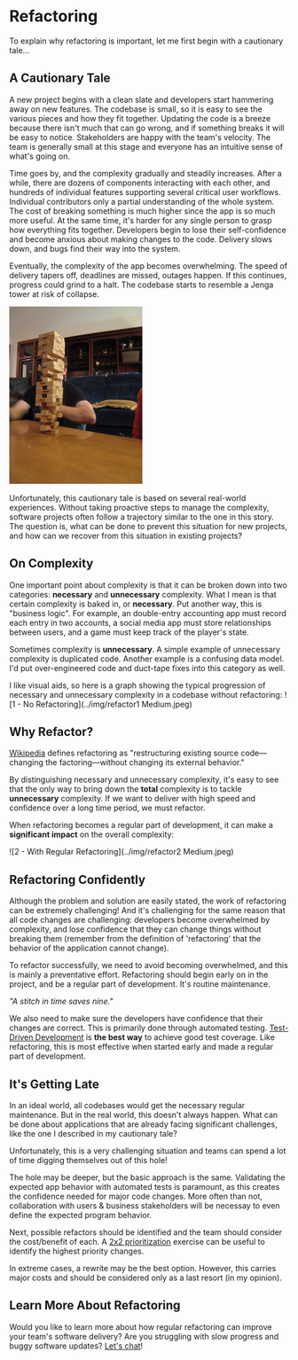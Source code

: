 # Refactoring

To explain why refactoring is important, let me first begin with a cautionary tale...

## A Cautionary Tale

A new project begins with a clean slate and developers start hammering away on new features. The codebase is small, so it is easy to see the various pieces and how they fit together. Updating the code is a breeze because there isn't much that can go wrong, and if something breaks it will be easy to notice. Stakeholders are happy with the team's velocity. The team is generally small at this stage and everyone has an intuitive sense of what's going on.

Time goes by, and the complexity gradually and steadily increases. After a while, there are dozens of components interacting with each other, and hundreds of individual features supporting several critical user workflows. Individual contributors only a partial understanding of the whole system. The cost of breaking something is much higher since the app is so much more useful. At the same time, it's harder for any single person to grasp how everything fits together. Developers begin to lose their self-confidence and become anxious about making changes to the code. Delivery slows down, and bugs find their way into the system.

Eventually, the complexity of the app becomes overwhelming. The speed of delivery tapers off, deadlines are missed, outages happen. If this continues, progress could grind to a halt. The codebase starts to resemble a Jenga tower at risk of collapse.

![Jenga](../img/Jenga_tower_1.JPG)

Unfortunately, this cautionary tale is based on several real-world experiences. Without taking proactive steps to manage the complexity, software projects often follow a trajectory similar to the one in this story. The question is, what can be done to prevent this situation for new projects, and how can we recover from this situation in existing projects?

## On Complexity

One important point about complexity is that it can be broken down into two categories: __necessary__ and __unnecessary__ complexity. What I mean is that certain complexity is baked in, or __necessary__. Put another way, this is "business logic". For example, an double-entry accounting app must record each entry in two accounts, a social media app must store relationships between users, and a game must keep track of the player's state.

Sometimes complexity is __unnecessary__. A simple example of unnecessary complexity is duplicated code. Another example is a confusing data model. I'd put over-engineered code and duct-tape fixes into this category as well.

I like visual aids, so here is a graph showing the typical progression of necessary and unnecessary complexity in a codebase without refactoring:
![1 - No Refactoring](../img/refactor1 Medium.jpeg)

## Why Refactor?

[Wikipedia](https://en.wikipedia.org/wiki/Code_refactoring) defines refactoring as "restructuring existing source code—changing the factoring—without changing its external behavior." 

By distinguishing necessary and unnecessary complexity, it's easy to see that the only way to bring down the __total__ complexity is to tackle __unnecessary__ complexity. If we want to deliver with high speed and confidence over a long time period, we must refactor. 

When refactoring becomes a regular part of development, it can make a __significant impact__ on the overall complexity:

![2 - With Regular Refactoring](../img/refactor2 Medium.jpeg)

## Refactoring Confidently

Although the problem and solution are easily stated, the work of refactoring can be extremely challenging! And it's challenging for the same reason that all code changes are challenging: developers become overwhelmed by complexity, and lose confidence that they can change things without breaking them (remember from the definition of 'refactoring' that the behavior of the application cannot change). 

To refactor successfully, we need to avoid becoming overwhelmed, and this is mainly a preventative effort. Refactoring should begin early on in the project, and be a regular part of development. It's routine maintenance.

_"A stitch in time saves nine."_

We also need to make sure the developers have confidence that their changes are correct. This is primarily done through automated testing. [Test-Driven Development](../01-%20tdd/) is __the best way__ to achieve good test coverage. Like refactoring, this is most effective when started early and made a regular part of development.

## It's Getting Late

In an ideal world, all codebases would get the necessary regular maintenance. But in the real world, this doesn't always happen. What can be done about applications that are already facing significant challenges, like the one I described in my cautionary tale?

Unfortunately, this is a very challenging situation and teams can spend a lot of time digging themselves out of this hole! 

The hole may be deeper, but the basic approach is the same. Validating the expected app behavior with automated tests is paramount, as this creates the confidence needed for major code changes. More often than not, collaboration with users & business stakeholders will be necessay to even define the expected program behavior.

Next, possible refactors should be identified and the team should consider the cost/benefit of each. A [2x2 prioritization](https://labspractices.com/practices/2x2/) exercise can be useful to identify the highest priority changes.

In extreme cases, a rewrite may be the best option. However, this carries major costs and should be considered only as a last resort (in my opinion).

## Learn More About Refactoring

Would you like to learn more about how regular refactoring can improve your team's software delivery? Are you struggling with slow progress and buggy software updates? [Let's chat](../../1.%20Lake%20Wingra%20Software/01%20-%20whoAreWe/#lets-connect)!
